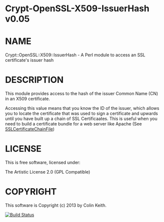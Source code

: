 Crypt-OpenSSL-X509-IssuerHash v0.05
===================================

NAME
====

Crypt::OpenSSL::X509::IssuerHash - A Perl module to access an SSL certificate's issuer hash

DESCRIPTION
===========

This module provides access to the hash of the issuer Common Name (CN) in an X509 certificate.
    
Accessing this value means that you know the ID of the issuer, which allows you to locate the
certificate that was used to sign a certificate and upwards until you have built up a chain of
SSL Certificaates. This is useful when you need to build a certificate bundle for a web server
like Apache (See [SSLCertificateChainFile](http://httpd.apache.org/docs/current/mod/mod_ssl.html#sslcertificatechainfile))


LICENSE
=======

This is free software, licensed under:

  The Artistic License 2.0 (GPL Compatible)

COPYRIGHT
=========

This software is Copyright (c) 2013 by Colin Keith.


[![Build Status](https://travis-ci.org/colinmkeith/Crypt-OpenSSL-X509-IssuerHash.png?branch=master)](https://travis-ci.org/colinmkeith/Crypt-OpenSSL-X509-IssuerHash)

